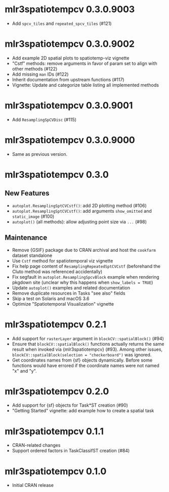 <!-- NEWS.md is maintained by https://cynkra.github.io/fledge, do not edit -->

# mlr3spatiotempcv 0.3.0.9003

- Add `spcv_tiles` and `repeated_spcv_tiles` (#121)


# mlr3spatiotempcv 0.3.0.9002

- Add example 2D spatial plots to spatiotemp-viz vignette
- "Cstf" methods: remove arguments in favor of param set to align with other methods (#122)
- Add missing `man` IDs (#122)
- Inherit documentation from upstream functions (#117)
- Vignette: Update and categorize table listing all implemented methods


# mlr3spatiotempcv 0.3.0.9001

- Add `ResamplingSpCVDisc` (#115)


# mlr3spatiotempcv 0.3.0.9000

- Same as previous version.


# mlr3spatiotempcv 0.3.0

## New Features

- `autoplot.ResamplingSptCVCstf()`: add 2D plotting method (#106)
- `autoplot.ResamplingSptCVCstf()`: add arguments `show_omitted` and `static_image` (#100)
- `autoplot()` (all methods): allow adjusting point size via `...` (#98)

## Maintenance

- Remove {GSIF} package due to CRAN archival and host the `cookfarm` dataset standalone
- Use `Cstf` method for spatiotemporal viz vignette
- Fix help page content of `ResamplingRepeatedSptCVCstf` (beforehand the Cluto method was referenced accidentally)
- Fix segfault in `autoplot.ResamplingSpcvBlock` example when rendering pkgdown site (unclear why this happens when `show_labels = TRUE`)
- Update `autoplot()` examples and related documentation
- Remove duplicate resources in Tasks "see also" fields
- Skip a test on Solaris and macOS 3.6
- Optimize "Spatiotemporal Visualization" vignette


# mlr3spatiotempcv 0.2.1

- Add support for `rasterLayer` argument in `blockCV::spatialBlock()` (#94)
- Ensure that `blockCV::spatialBlock()` functions actually returns the same result when invoked via {mlr3spatiotempcv} (#93).
  Among other issues, `blockCV::spatialBlock(selection = "checkerboard")` was ignored.
- Get coordinates names from {sf} objects dynamically.
  Before some functions would have errored if the coordinate names were not named "x" and "y".


# mlr3spatiotempcv 0.2.0

- Add support for {sf} objects for Task*ST creation (#90)
- "Getting Started" vignette: add example how to create a spatial task


# mlr3spatiotempcv 0.1.1

- CRAN-related changes
- Support ordered factors in TaskClassifST creation (#84)


# mlr3spatiotempcv 0.1.0

- Initial CRAN release

